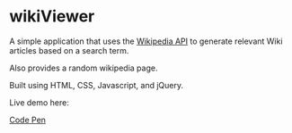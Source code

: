 # wikiViewer

A simple application that uses the [Wikipedia API](https://www.mediawiki.org/wiki/API:Main_page) to generate relevant Wiki articles based on a search term.

Also provides a random wikipedia page.

Built using HTML, CSS, Javascript, and jQuery.

Live demo here: 

[Code Pen](http://codepen.io/MCatha/pen/MbXxwb)
